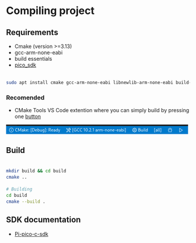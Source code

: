 # Compiling project

## Requirements
- Cmake (version >=3.13)
- gcc-arm-none-eabi
- build essentials
- [pico_sdk](https://github.com/raspberrypi/pico-sdk)

```bash

sudo apt install cmake gcc-arm-none-eabi libnewlib-arm-none-eabi build-essential

```

### Recomended
- CMake Tools VS Code extention where you can simply build by pressing one [button](https://bitly.com/98K8eH)

<img src="VSCode_CMake.png">

## Build

```bash

mkdir build && cd build
cmake ..

# Building
cd build
cmake --build .

```

## SDK documentation

- [Pi-pico-c-sdk](https://datasheets.raspberrypi.com/pico/raspberry-pi-pico-c-sdk.pdf)
